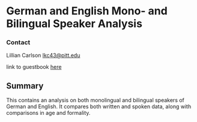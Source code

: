 # German and English Mono- and Bilingual Speaker Analysis
### Contact
Lillian Carlson
lkc43@pitt.edu

link to guestbook [here](https://github.com/Data-Science-for-Linguists-2025/Class-Lounge/blob/main/guestbooks/lillian.md)

## Summary
This contains an analysis on both monolingual and bilingual speakers of German and English. It compares both written and spoken data, along with comparisons in age and formality.